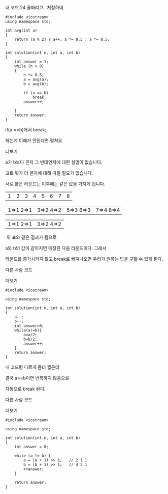 내 코드 24 줄짜리고.. 처참하네

```
#include <iostream>
using namespace std;

int avg(int a)
{
    return (a % 2) ? a++, a *= 0.5 : a *= 0.5;
}

int solution(int n, int a, int b)
{
    int answer = 1;
    while (n > 0)
    {
        n *= 0.5;
        a = avg(a);
        b = avg(b);

        if (a == b)
            break;
        answer++;

    }
    return answer;
}
```

if(a ==b)에서 break;

하는게 이해가 안된다면 펼쳐요

더보기

a가 b보다 큰지 그 반대인지에 대한 설명이 없습니다.

고로 뭐가 더 큰지에 대해 따질 필요가 없습니다.

서로 붙은 라운드는 이후에는 같은 값을 가지게 됩니다.

|  |  |  |  |  |  |  |  |
| --- | --- | --- | --- | --- | --- | --- | --- |
| 1 | 2 | 3 | 4 | 5 | 6 | 7 | 8 |

|  |  |  |  |
| --- | --- | --- | --- |
| 1=>1 2=>1 | 3=>2 4=>2 | 5=>3 6=>3 | 7=>4 8=>4 |

|  |  |
| --- | --- |
| 1=>1 2=>1 | 3=>2 4=>2 |

 위 표와 같은 결과가 됨으로

a와 b의 값이 같아지면 매칭된 다음 라운드이다. 그래서

라운드를 증가시키지 않고 break로 빠져나오면 우리가 원하는 답을 구할 수 있게 된다.

다른 사람 코드

더보기

```
#include <iostream>

using namespace std;

int solution(int n, int a, int b)
{
    a--;
    b--;
    int answer=0;
    while(a!=b){
        a=a/2;
        b=b/2;
        answer++;
    }
    return answer;
}
```

내 코드랑 다르게 좀더 짧은데

결국 a==b이면 반복하지 않음으로

자동으로 break 된다.

다른 사람 코드

더보기

```
#include <iostream>

using namespace std;

int solution(int n, int a, int b)
{
    int answer = 0;

    while (a != b) {
        a = (a + 1) >> 1;   // 2 1 1
        b = (b + 1) >> 1;   // 4 2 1
        ++answer;
    }

    return answer;
}
```